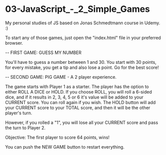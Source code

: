 # 03-JavaScript_-_2_Simple_Games
My personal studies of JS based on Jonas Schmedtmann course in Udemy. :)

To start any of those games, just open the "index.html" file in your preferred browser.


-- FIRST GAME: GUESS MY NUMBER

You'll have to guess a number between 1 and 30.
You start with 30 points, for every mistake, you get a tip and also lose a point.
Go for the best score!


-- SECOND GAME: PIG GAME - A 2 player experience.

The game starts with Player 1 as a starter.
The player has the option to either ROLL A DICE or HOLD.
If you choose ROLL, you will roll a 6-sided dice, and if it results in 2, 3, 4, 5 or 6
it's value will be added to your CURRENT score. You can roll again if you wish.
The HOLD button will add your CURRENT score to your TOTAL score, and then it will be the other player's turn.

However, if you rolled a "1", you will lose all your CURRENT score and pass the turn to Player 2.

Objective: The first player to score 64 points, wins!

You can push the NEW GAME button to restart everything.
